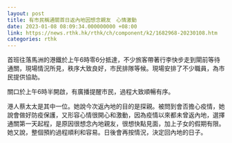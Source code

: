 ```yaml
---
layout: post
title: 有市民稱通關首日返內地因想念親友　心情激動
date: 2023-01-08 08:09:34.000000000 +08:00
link: https://news.rthk.hk/rthk/ch/component/k2/1682968-20230108.htm
categories: rthk
---
```


首班往落馬洲的港鐵於上午6時零6分抵達，不少旅客帶著行李快步走到閘前等待通關，現場情況所見，秩序大致良好，市民排隊等候。現場安排了不少職員，為市民提供協助。

關口於上午6時半開啟，有廣播提醒市民，過程大致順暢有序。

港人蔡太太是其中一位。她說今次返內地的目的是探親。被問到會否擔心疫情，她說會做好防疫保護，又形容心情很開心和激動，因為疫情以來都未曾返內地，選擇通關第一天起程，是原因很想念內地親友，很想快點見面，加上子女的假期有限。她又說，整個預約過程順利和容易。日後會再按情況，決定回內地的日子。

